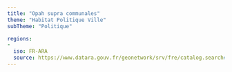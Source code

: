 ```yaml
---
title: "Opah supra communales"
theme: "Habitat Politique Ville"
subTheme: "Politique"

regions:
-
  iso: FR-ARA
  source: https://www.datara.gouv.fr/geonetwork/srv/fre/catalog.search#/search?resultType=details&sortBy=relevance&from=1&to=20&fast=index&_content_type=json&any=Opah%20supra%20communales
---
```


